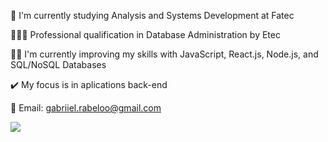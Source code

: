 👋 I'm currently studying Analysis and Systems Development at Fatec

👨🏾‍🎓 Professional qualification in Database Administration by Etec

👨‍💻 I'm currently improving my skills with JavaScript, React.js, Node.js, and SQL/NoSQL Databases

✔️ My focus is in aplications back-end

📧 Email: gabriiel.rabeloo@gmail.com

[<img src="https://img.icons8.com/clouds/100/4a90e2/linkedin.png"/>](https://www.linkedin.com/in/gabriel-rabelo-bb14401b8/)
